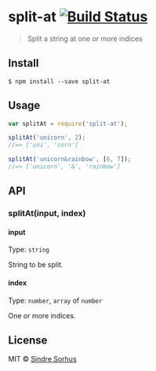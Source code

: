 # split-at [![Build Status](https://travis-ci.org/sindresorhus/split-at.svg?branch=master)](https://travis-ci.org/sindresorhus/split-at)

> Split a string at one or more indices


## Install

```
$ npm install --save split-at
```


## Usage

```js
var splitAt = require('split-at');

splitAt('unicorn', 2);
//=> ['uni', 'corn']

splitAt('unicorn&rainbow', [6, 7]);
//=> ['unicorn', '&', 'rainbow']
```


## API

### splitAt(input, index)

#### input

Type: `string`

String to be split.

#### index

Type: `number`, `array` of `number`

One or more indices.


## License

MIT © [Sindre Sorhus](http://sindresorhus.com)
